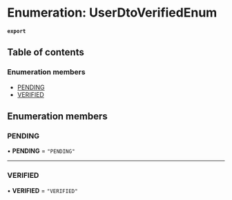 # Enumeration: UserDtoVerifiedEnum

**`export`**

## Table of contents

### Enumeration members

- [PENDING](UserDtoVerifiedEnum.md#pending)
- [VERIFIED](UserDtoVerifiedEnum.md#verified)

## Enumeration members

### PENDING

• **PENDING** = `"PENDING"`

___

### VERIFIED

• **VERIFIED** = `"VERIFIED"`
